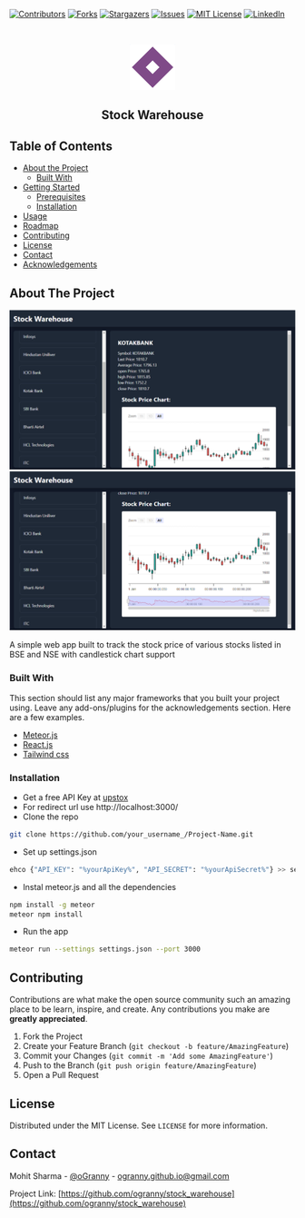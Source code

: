 <!--
repo name: Stock Warehouse
description: Web app built using Meteor.js and React.js to track latest details of top stocks.  
github name:  oGranny
link: https://github.com/ogranny/stock_warehouse
logo path: ./logo.png
screenshot: ./pic1.png
twitter: your_username
email: ogranny.github.io@gmail.com
-->

<!-- PROJECT SHIELDS -->
[![Contributors][contributors-shield]][contributors-url]
[![Forks][forks-shield]][forks-url]
[![Stargazers][stars-shield]][stars-url]
[![Issues][issues-shield]][issues-url]
[![MIT License][license-shield]][license-url]
[![LinkedIn][linkedin-shield]][linkedin-url]



<!-- PROJECT LOGO -->
<br />
<p align="center">
    <a href="https://github.com/ogranny/stock_warehouse">
        <img src="https://raw.githubusercontent.com/oGranny/stock_warehouse/master/logo.PNG" alt="Logo" width="80" height="80">
    </a>
    <h2 align="center"Stock Warehouse</h3>
    <p align="center">
        Stock Warehouse
        <br />
        <!-- <a href="https://github.com/ogranny/stock_warehouse"><strong>Explore the docs �</strong></a>
        <br />
        <br />
        <a href="//github.com/Stock Warehouse/ oGranny">View Demo</a>
        �
        <a href="https://github.com/ogranny/stock_warehouse/issues">Report Bug</a>
        �
        <a href="https://github.com/ogranny/stock_warehouse/issues">Request Feature</a> -->
    </p>
</p>



<!-- TABLE OF CONTENTS -->
## Table of Contents

* [About the Project](#about-the-project)
    * [Built With](#built-with)
* [Getting Started](#getting-started)
    * [Prerequisites](#prerequisites)
    * [Installation](#installation)
* [Usage](#usage)
* [Roadmap](#roadmap)
* [Contributing](#contributing)
* [License](#license)
* [Contact](#contact)
* [Acknowledgements](#acknowledgements)



<!-- ABOUT THE PROJECT -->
## About The Project

<img src="https://raw.githubusercontent.com/oGranny/stock_warehouse/master/pic1.PNG" />

<img src="https://raw.githubusercontent.com/oGranny/stock_warehouse/master/pic2.PNG" />

A simple  web app built to track the stock price of various stocks listed in BSE and NSE with candlestick chart support 

### Built With
This section should list any major frameworks that you built your project using. Leave any add-ons/plugins for the acknowledgements section. Here are a few examples.
* [Meteor.js](https://meteor.com)
* [React.js](https://react.dev)
* [Tailwind css](https://tailwindcss.com/)



<!-- GETTING STARTED -->
### Installation
* Get a free API Key at [upstox](https://account.upstox.com/developer/apps)
* For redirect url use http://localhost:3000/
* Clone the repo
```sh
git clone https://github.com/your_username_/Project-Name.git
```
* Set up settings.json
```sh
ehco {"API_KEY": "%yourApiKey%", "API_SECRET": "%yourApiSecret%"} >> settings.json
```
* Instal meteor.js and all the dependencies 
```sh
npm install -g meteor 
meteor npm install
```
* Run the app
```sh
meteor run --settings settings.json --port 3000
```

<!-- CONTRIBUTING -->
## Contributing

Contributions are what make the open source community such an amazing place to be learn, inspire, and create. Any contributions you make are **greatly appreciated**.

1. Fork the Project
2. Create your Feature Branch (`git checkout -b feature/AmazingFeature`)
3. Commit your Changes (`git commit -m 'Add some AmazingFeature'`)
4. Push to the Branch (`git push origin feature/AmazingFeature`)
5. Open a Pull Request



<!-- LICENSE -->
## License

Distributed under the MIT License. See `LICENSE` for more information.



<!-- CONTACT -->
## Contact

Mohit Sharma - [@oGranny](https://ogranny.github.io/) - ogranny.github.io@gmail.com

Project Link: [https://github.com/ogranny/stock_warehouse](https://github.com/ogranny/stock_warehouse)



<!-- MARKDOWN LINKS & IMAGES -->
<!-- https://www.markdownguide.org/basic-syntax/#reference-style-links -->
[contributors-shield]: https://img.shields.io/github/contributors/oGranny/stock_warehouse.svg?style=flat-square
[contributors-url]: https://github.com/oGranny/stock_warehouse/graphs/contributors
[forks-shield]: https://img.shields.io/github/forks/oGranny/stock_warehouse.svg?style=flat-square
[forks-url]: https://github.com/oGranny/stock_warehouse/network/members
[stars-shield]: https://img.shields.io/github/stars/oGranny/stock_warehouse.svg?style=flat-square
[stars-url]: https://github.com/oGranny/stock_warehouse/stargazers
[issues-shield]: https://img.shields.io/github/issues/oGranny/stock_warehouse.svg?style=flat-square
[issues-url]: https://github.com/oGranny/stock_warehouse/issues
[license-shield]: https://img.shields.io/github/license/oGranny/stock_warehouse.svg?style=flat-square
[license-url]: https://github.com/stock_warehouse/oGranny/blob/master/LICENSE.txt
[linkedin-shield]: https://img.shields.io/badge/LinkedIn-0077B5?style=for-the-badge&logo=linkedin&logoColor=white
[linkedin-url]: https://www.linkedin.com/in/mohit-sharmax
[product-screenshot]: ./pic1.png
[product-screenshot2]: ./pic2.png
